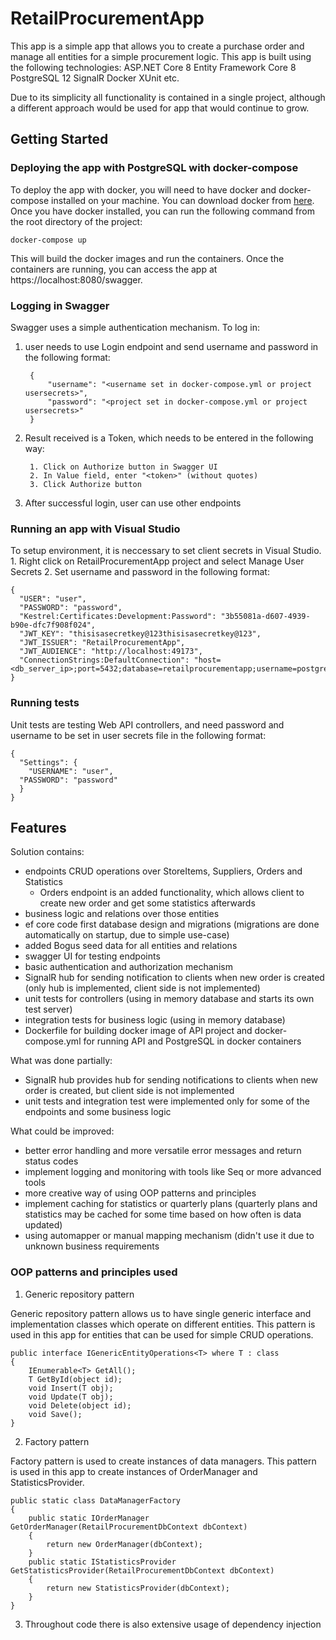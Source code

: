 # RetailProcurementApp

This app is a simple app that allows you to create a purchase order and manage all entities for a simple procurement logic. This app is built using the following technologies:
ASP.NET Core 8
Entity Framework Core 8
PostgreSQL 12
SignalR
Docker
XUnit
etc.

Due to its simplicity all functionality is contained in a single project, although a different approach would be used for app that would continue to grow.

## Getting Started

### Deploying the app with PostgreSQL with docker-compose

To deploy the app with docker, you will need to have docker and docker-compose installed on your machine. You can download docker from [here](https://www.docker.com/products/docker-desktop). Once you have docker installed, you can run the following command from the root directory of the project:

```
docker-compose up
```

This will build the docker images and run the containers. Once the containers are running, you can access the app at https://localhost:8080/swagger.


### Logging in Swagger

Swagger uses a simple authentication mechanism. To log in:
1. user needs to use Login endpoint and send username and password in the following format:

        {
            "username": "<username set in docker-compose.yml or project usersecrets>",
            "password": "<project set in docker-compose.yml or project usersecrets>"
        }

2. Result received is a Token, which needs to be entered in the following way:

        1. Click on Authorize button in Swagger UI
        2. In Value field, enter "<token>" (without quotes)
        3. Click Authorize button

3. After successful login, user can use other endpoints

### Running an app with Visual Studio

To setup environment, it is neccessary to set client secrets in Visual Studio.
    1. Right click on RetailProcurementApp project and select Manage User Secrets
    2. Set username and password in the following format:

    {
      "USER": "user",
      "PASSWORD": "password",
      "Kestrel:Certificates:Development:Password": "3b55081a-d607-4939-b90e-dfc7f908f024",
      "JWT_KEY": "thisisasecretkey@123thisisasecretkey@123",
      "JWT_ISSUER": "RetailProcurementApp",
      "JWT_AUDIENCE": "http://localhost:49173",
      "ConnectionStrings:DefaultConnection": "host=<db_server_ip>;port=5432;database=retailprocurementapp;username=postgres;password=postgres;"
    }

### Running tests

Unit tests are testing Web API controllers, and need password and username to be set in user secrets file in the following format:

    {
      "Settings": {
        "USERNAME": "user",
      "PASSWORD": "password"
      }
    }


## Features

Solution contains: 
- endpoints CRUD operations over StoreItems, Suppliers, Orders and Statistics
   - Orders endpoint is an added functionality, which allows client to create new order and get some statistics afterwards
- business logic and relations over those entities
- ef core code first database design and migrations (migrations are done automatically on startup, due to simple use-case)
- added Bogus seed data for all entities and relations
- swagger UI for testing endpoints
- basic authentication and authorization mechanism
- SignalR hub for sending notification to clients when new order is created (only hub is implemented, client side is not implemented)
- unit tests for controllers (using in memory database  and starts its own test server)
- integration tests for business logic (using in memory database)
- Dockerfile for building docker image of API project and docker-compose.yml for running API and PostgreSQL in docker containers

What was done partially:
- SignalR hub provides hub for sending notifications to clients when new order is created, but client side is not implemented
- unit tests and integration test were implemented only for some of the endpoints and some business logic

What could be improved:
- better error handling and more versatile error messages and return status codes
- implement logging and monitoring with tools like Seq or more advanced tools
- more creative way of using OOP patterns and principles
- implement caching for statistics or quarterly plans (quarterly plans and statistics may be cached for some time based on how often is data updated)
- using automapper or manual mapping mechanism (didn't use it due to unknown business requirements

### OOP patterns and principles used

1. Generic repository pattern

Generic repository pattern allows us to have single generic interface and implementation classes which operate on different entities. This pattern is used in this app for entities that can be used for simple CRUD operations.

    public interface IGenericEntityOperations<T> where T : class
    {
        IEnumerable<T> GetAll();
        T GetById(object id);
        void Insert(T obj);
        void Update(T obj);
        void Delete(object id);
        void Save();
    }

2. Factory pattern

Factory pattern is used to create instances of data managers. This pattern is used in this app to create instances of OrderManager and StatisticsProvider.

    public static class DataManagerFactory
    {
        public static IOrderManager GetOrderManager(RetailProcurementDbContext dbContext)
        {
            return new OrderManager(dbContext);
        }
        public static IStatisticsProvider GetStatisticsProvider(RetailProcurementDbContext dbContext)
        {
            return new StatisticsProvider(dbContext);
        }
    }

3. Throughout code there is also extensive usage of dependency injection
